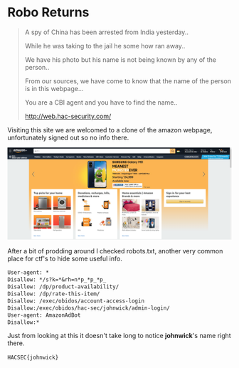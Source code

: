 # Robo Returns
>A spy of China has been arrested from India yesterday..
>
>While he was taking to the jail he some how ran away..
>
>We have his photo but his name is not being known by any of the person..
>
>From our sources, we have come to know that the name of the person is in this webpage...
>
>You are a CBI agent and you have to find the name..
>
>http://web.hac-security.com/


Visiting this site we are welcomed to a clone of the amazon webpage, unfortunately signed out so no info there.

![webPage](Images/RoboReturns/webPage.png)

After a bit of prodding around I checked robots.txt, another very common place for ctf's to hide some useful info.
```
User-agent: *
Disallow: */s?k=*&rh=n*p_*p_*p_
Disallow: /dp/product-availability/
Disallow: /dp/rate-this-item/
Disallow: /exec/obidos/account-access-login
Disallow:/exec/obidos/hac-sec/johnwick/admin-login/
User-agent: AmazonAdBot
Disallow:*
```
Just from looking at this it doesn't take long to notice **johnwick**'s name right there.

`HACSEC{johnwick}`
